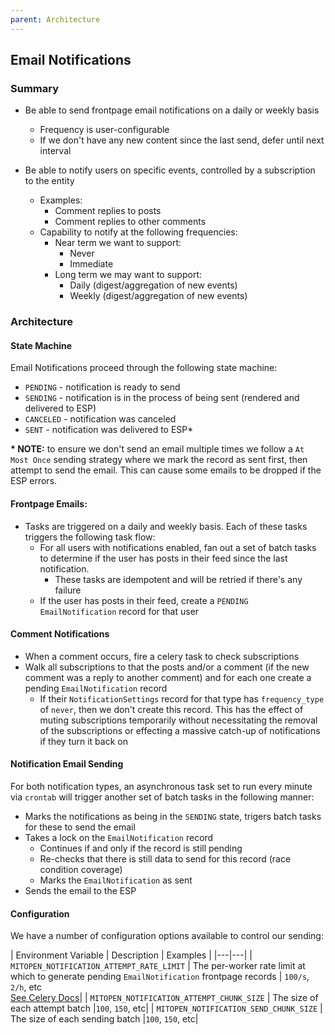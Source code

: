 ```yaml
---
parent: Architecture
---
```

## Email Notifications

### Summary

- Be able to send frontpage email notifications on a daily or weekly basis
  - Frequency is user-configurable
  - If we don't have any new content since the last send, defer until next interval


- Be able to notify users on specific events, controlled by a subscription to the entity
  - Examples:
    - Comment replies to posts
    - Comment replies to other comments
  - Capability to notify at the following frequencies:
    - Near term we want to support:
      - Never
      - Immediate
    - Long term we may want to support:
      - Daily (digest/aggregation of new events)
      - Weekly (digest/aggregation of new events)


### Architecture

#### State Machine

Email Notifications proceed through the following state machine:

- `PENDING` - notification is ready to send
- `SENDING` - notification is in the process of being sent (rendered and delivered to ESP)
- `CANCELED` - notification was canceled
- `SENT` - notification was delivered to ESP\*

**\* NOTE:** to ensure we don't send an email multiple times we follow a `At Most Once` sending strategy where we mark the record as sent first, then attempt to send the email. This can cause some emails to be dropped if the ESP errors.

#### Frontpage Emails:

 - Tasks are triggered on a daily and weekly basis. Each of these tasks triggers the following task flow:
   - For all users with notifications enabled, fan out a set of batch tasks to determine if the user has posts in their feed since the last notification.
     - These tasks are idempotent and will be retried if there's any failure
   - If the user has posts in their feed, create a `PENDING` `EmailNotification` record for that user

#### Comment Notifications

 - When a comment occurs, fire a celery task to check subscriptions
 - Walk all subscriptions to that the posts and/or a comment (if the new comment was a reply to another comment) and for each one create a pending `EmailNotification` record
   - If their `NotificationSettings` record for that type has `frequency_type` of `never`, then we don't create this record. This has the effect of muting subscriptions temporarily without necessitating the removal of the subscriptions or effecting a massive catch-up of notifications if they turn it back on


#### Notification Email Sending

For both notification types, an asynchronous task set to run every minute via `crontab` will trigger another set of batch tasks in the following manner:
 - Marks the notifications as being in the `SENDING` state, trigers batch tasks for these to send the email
 - Takes a lock on the `EmailNotification` record
   - Continues if and only if the record is still pending
   - Re-checks that there is still data to send for this record (race condition coverage)
   - Marks the `EmailNotification` as sent
 - Sends the email to the ESP


#### Configuration

We have a number of configuration options available to control our sending:

| Environment Variable | Description | Examples |
|---|---|
| `MITOPEN_NOTIFICATION_ATTEMPT_RATE_LIMIT` | The per-worker rate limit at which to generate pending `EmailNotification` frontpage records | `100/s`, `2/h`, etc<br/>[See Celery Docs](https://docs.celeryproject.org/en/latest/reference/celery.app.task.html#celery.app.task.Task.rate_limit)|
| `MITOPEN_NOTIFICATION_ATTEMPT_CHUNK_SIZE` | The size of each attempt batch |`100`, `150`, etc|
| `MITOPEN_NOTIFICATION_SEND_CHUNK_SIZE` | The size of each sending batch |`100`, `150`, etc|
